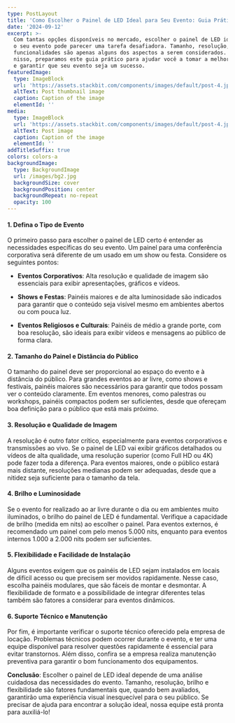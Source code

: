 ```yaml
---
type: PostLayout
title: 'Como Escolher o Painel de LED Ideal para Seu Evento: Guia Prático'
date: '2024-09-12'
excerpt: >-
  Com tantas opções disponíveis no mercado, escolher o painel de LED ideal para
  o seu evento pode parecer uma tarefa desafiadora. Tamanho, resolução, brilho e
  funcionalidades são apenas alguns dos aspectos a serem considerados. Pensando
  nisso, preparamos este guia prático para ajudar você a tomar a melhor decisão
  e garantir que seu evento seja um sucesso.
featuredImage:
  type: ImageBlock
  url: 'https://assets.stackbit.com/components/images/default/post-4.jpeg'
  altText: Post thumbnail image
  caption: Caption of the image
  elementId: ''
media:
  type: ImageBlock
  url: 'https://assets.stackbit.com/components/images/default/post-4.jpeg'
  altText: Post image
  caption: Caption of the image
  elementId: ''
addTitleSuffix: true
colors: colors-a
backgroundImage:
  type: BackgroundImage
  url: /images/bg2.jpg
  backgroundSize: cover
  backgroundPosition: center
  backgroundRepeat: no-repeat
  opacity: 100
---
```

#### 1. Defina o Tipo de Evento

O primeiro passo para escolher o painel de LED certo é entender as necessidades específicas do seu evento. Um painel para uma conferência corporativa será diferente de um usado em um show ou festa. Considere os seguintes pontos:

*   **Eventos Corporativos**: Alta resolução e qualidade de imagem são essenciais para exibir apresentações, gráficos e vídeos.

*   **Shows e Festas**: Painéis maiores e de alta luminosidade são indicados para garantir que o conteúdo seja visível mesmo em ambientes abertos ou com pouca luz.

*   **Eventos Religiosos e Culturais**: Painéis de médio a grande porte, com boa resolução, são ideais para exibir vídeos e mensagens ao público de forma clara.

#### 2. Tamanho do Painel e Distância do Público

O tamanho do painel deve ser proporcional ao espaço do evento e à distância do público. Para grandes eventos ao ar livre, como shows e festivais, painéis maiores são necessários para garantir que todos possam ver o conteúdo claramente. Em eventos menores, como palestras ou workshops, painéis compactos podem ser suficientes, desde que ofereçam boa definição para o público que está mais próximo.

#### 3. Resolução e Qualidade de Imagem

A resolução é outro fator crítico, especialmente para eventos corporativos e transmissões ao vivo. Se o painel de LED vai exibir gráficos detalhados ou vídeos de alta qualidade, uma resolução superior (como Full HD ou 4K) pode fazer toda a diferença. Para eventos maiores, onde o público estará mais distante, resoluções medianas podem ser adequadas, desde que a nitidez seja suficiente para o tamanho da tela.

#### 4. Brilho e Luminosidade

Se o evento for realizado ao ar livre durante o dia ou em ambientes muito iluminados, o brilho do painel de LED é fundamental. Verifique a capacidade de brilho (medida em nits) ao escolher o painel. Para eventos externos, é recomendado um painel com pelo menos 5.000 nits, enquanto para eventos internos 1.000 a 2.000 nits podem ser suficientes.

#### 5. Flexibilidade e Facilidade de Instalação

Alguns eventos exigem que os painéis de LED sejam instalados em locais de difícil acesso ou que precisem ser movidos rapidamente. Nesse caso, escolha painéis modulares, que são fáceis de montar e desmontar. A flexibilidade de formato e a possibilidade de integrar diferentes telas também são fatores a considerar para eventos dinâmicos.

#### 6. Suporte Técnico e Manutenção

Por fim, é importante verificar o suporte técnico oferecido pela empresa de locação. Problemas técnicos podem ocorrer durante o evento, e ter uma equipe disponível para resolver questões rapidamente é essencial para evitar transtornos. Além disso, confira se a empresa realiza manutenção preventiva para garantir o bom funcionamento dos equipamentos.

**Conclusão**: Escolher o painel de LED ideal depende de uma análise cuidadosa das necessidades do evento. Tamanho, resolução, brilho e flexibilidade são fatores fundamentais que, quando bem avaliados, garantirão uma experiência visual inesquecível para o seu público. Se precisar de ajuda para encontrar a solução ideal, nossa equipe está pronta para auxiliá-lo!

